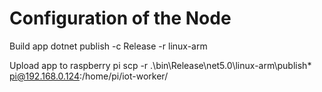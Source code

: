 ﻿# Configuration of the Node


Build app
dotnet publish -c Release -r linux-arm

Upload app to raspberry pi
scp -r .\bin\Release\net5.0\linux-arm\publish\* pi@192.168.0.124:/home/pi/iot-worker/